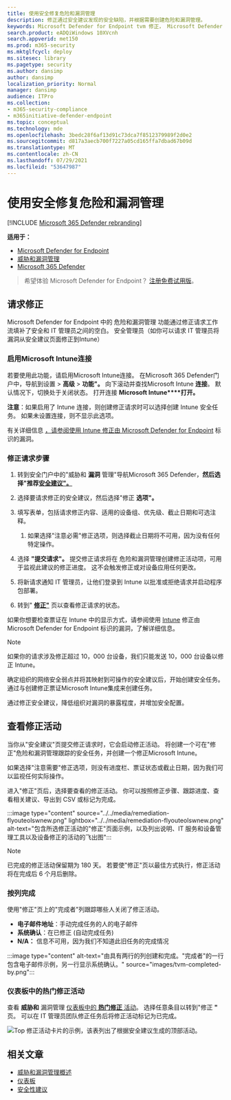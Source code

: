 ```yaml
---
title: 使用安全修复危险和漏洞管理
description: 修正通过安全建议发现的安全缺陷，并根据需要创建危险和漏洞管理。
keywords: Microsoft Defender for Endpoint tvm 修正， Microsoft Defender for Endpoint tvm， 危险和漏洞管理， 威胁 & 漏洞管理， 威胁 & 漏洞管理 修正， tvm 修正 intune， tvm 修正 sccm
search.product: eADQiWindows 10XVcnh
search.appverid: met150
ms.prod: m365-security
ms.mktglfcycl: deploy
ms.sitesec: library
ms.pagetype: security
ms.author: dansimp
author: dansimp
localization_priority: Normal
manager: dansimp
audience: ITPro
ms.collection:
- m365-security-compliance
- m365initiative-defender-endpoint
ms.topic: conceptual
ms.technology: mde
ms.openlocfilehash: 3bedc28f6af13d91c73dca7f8512379989f2d0e2
ms.sourcegitcommit: d817a3aecb700f7227a05cd165ffa7dbad67b09d
ms.translationtype: MT
ms.contentlocale: zh-CN
ms.lasthandoff: 07/29/2021
ms.locfileid: "53647987"
---
```

# <a name="remediate-vulnerabilities-with-threat-and-vulnerability-management"></a>使用安全修复危险和漏洞管理

[!INCLUDE [Microsoft 365 Defender rebranding](../../includes/microsoft-defender.md)]

**适用于：**
- [Microsoft Defender for Endpoint](https://go.microsoft.com/fwlink/?linkid=2154037)
- [威胁和漏洞管理](next-gen-threat-and-vuln-mgt.md)
- [Microsoft 365 Defender](https://go.microsoft.com/fwlink/?linkid=2118804)

> 希望体验 Microsoft Defender for Endpoint？ [注册免费试用版](https://signup.microsoft.com/create-account/signup?products=7f379fee-c4f9-4278-b0a1-e4c8c2fcdf7e&ru=https://aka.ms/MDEp2OpenTrial?ocid=docs-wdatp-portaloverview-abovefoldlink)。

## <a name="request-remediation"></a>请求修正

Microsoft Defender for Endpoint 中的 危险和漏洞管理 功能通过修正请求工作流填补了安全和 IT 管理员之间的空白。 安全管理员（如你可以请求 IT 管理员将漏洞从安全建议页面修正到Intune）

### <a name="enable-microsoft-intune-connection"></a>启用Microsoft Intune连接

若要使用此功能，请启用Microsoft Intune连接。 在Microsoft 365 Defender门户中，导航到设置  >  **高级**  >  **功能"。** 向下滚动并查找Microsoft Intune **连接**。 默认情况下，切换处于关闭状态。 打开连接 **Microsoft Intune****打开。**

**注意**：如果启用了 Intune 连接，则创建修正请求时可以选择创建 Intune 安全任务。 如果未设置连接，则不显示此选项。

有关详细信息 [，请参阅使用 Intune 修正由 Microsoft Defender for Endpoint](/intune/atp-manage-vulnerabilities) 标识的漏洞。

### <a name="remediation-request-steps"></a>修正请求步骤

1. 转到安全门户中的"威胁和 **漏洞** 管理"导航Microsoft 365 Defender，**然后选择"推荐**[**安全建议"。**](tvm-security-recommendation.md)

2. 选择要请求修正的安全建议，然后选择"修正 **选项"。**

3. 填写表单，包括请求修正内容、适用的设备组、优先级、截止日期和可选注释。
    1. 如果选择"注意必需"修正选项，则选择截止日期将不可用，因为没有任何特定操作。

4. 选择 **"提交请求"。** 提交修正请求将在 危险和漏洞管理创建修正活动项，可用于监视此建议的修正进度。 这不会触发修正或对设备应用任何更改。

5. 将新请求通知 IT 管理员，让他们登录到 Intune 以批准或拒绝请求并启动程序包部署。

6. 转到" [**修正"**](tvm-remediation.md) 页以查看修正请求的状态。

如果你想要检查票证在 Intune 中的显示方式，请参阅使用 [Intune](/intune/atp-manage-vulnerabilities) 修正由 Microsoft Defender for Endpoint 标识的漏洞，了解详细信息。

>[!NOTE]
>如果你的请求涉及修正超过 10，000 台设备，我们只能发送 10，000 台设备以修正 Intune。

确定组织的网络安全弱点并将其映射到可操作的安全建议后，开始创建安全任务。 [](tvm-security-recommendation.md) 通过与创建修正票证Microsoft Intune集成来创建任务。

通过修正安全建议，降低组织对漏洞的暴露程度，并增加安全配置。

## <a name="view-your-remediation-activities"></a>查看修正活动

当你从"安全建议"页提交修正请求时，它会启动修正活动。 将创建一个可在"修正"危险和漏洞管理跟踪的安全任务，并创建一个修正Microsoft Intune。

如果选择"注意需要"修正选项，则没有进度栏、票证状态或截止日期，因为我们可以监视任何实际操作。

进入"修正"页后，选择要查看的修正活动。 你可以按照修正步骤、跟踪进度、查看相关建议、导出到 CSV 或标记为完成。

:::image type="content" source="../../media/remediation-flyouteolswnew.png" lightbox="../../media/remediation-flyouteolswnew.png" alt-text="包含所选修正活动的&quot;修正&quot;页面示例，以及列出说明、IT 服务和设备管理工具以及设备修正的活动的飞出图":::

>[!NOTE]
> 已完成的修正活动保留期为 180 天。 若要使"修正"页以最佳方式执行，修正活动将在完成后 6 个月后删除。

### <a name="completed-by-column"></a>按列完成

使用"修正"页上的"完成者"列跟踪哪些人关闭了修正活动。

- **电子邮件地址**：手动完成任务的人的电子邮件
- **系统确认**：在已修正 (自动完成任务) 
- **N/A：** 信息不可用，因为我们不知道此旧任务的完成情况

:::image type="content" alt-text="由具有两行的列创建和完成。&quot;完成者&quot;的一行包含电子邮件示例，另一行显示系统确认。" source="images/tvm-completed-by.png":::

### <a name="top-remediation-activities-in-the-dashboard"></a>仪表板中的热门修正活动

查看 **威胁和** 漏洞管理 [仪表板中的 **热门修正** 活动](tvm-dashboard-insights.md)。 选择任意条目以转到"修正 **"** 页。 可以在 IT 管理员团队修正任务后将修正活动标记为已完成。

![Top 修正活动卡片的示例，该表列出了根据安全建议生成的顶部活动。](images/tvm-remediation-activities-card.png)

## <a name="related-articles"></a>相关文章

- [威胁和漏洞管理概述](next-gen-threat-and-vuln-mgt.md)
- [仪表板](tvm-dashboard-insights.md)
- [安全性建议](tvm-security-recommendation.md)